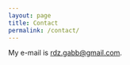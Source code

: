 ```yaml
---
layout: page
title: Contact
permalink: /contact/
---
```


My e-mail is [rdz.gabb@gmail.com](mailto:rdz.gabb@gmail.com).
